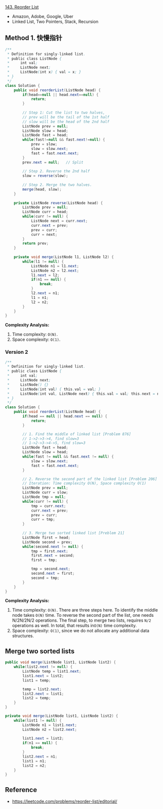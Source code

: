 [143. Reorder List](https://leetcode.com/problems/reorder-list/description/)

* Amazon, Adobe, Google, Uber
* Linked List, Two Pointers, Stack, Recursion


## Method 1. 快慢指针
```Java
/**
 * Definition for singly-linked list.
 * public class ListNode {
 *     int val;
 *     ListNode next;
 *     ListNode(int x) { val = x; }
 * }
 */
class Solution {
    public void reorderList(ListNode head) {
        if(head==null || head.next==null) {
            return;
        }
        
        // Step 1: Cut the list to two halves,
        // prev will be the tail of the 1st half
        // slow will be the head of the 2nd half
        ListNode prev = null;
        ListNode slow = head;
        ListNode fast = head;
        while(fast!=null && fast.next!=null) {
            prev = slow;
            slow = slow.next;
            fast = fast.next.next;
        }
        prev.next = null;   // Split
        
        // Step 2. Reverse the 2nd half
        slow = reverse(slow);
        
        // Step 2. Merge the two halves.
        merge(head, slow);
    }
    
    private ListNode reverse(ListNode head) {
        ListNode prev = null;
        ListNode curr = head;
        while(curr != null) {
            ListNode next = curr.next;
            curr.next = prev;
            prev = curr;
            curr = next;
        }
        return prev;
    }
    
    private void merge(ListNode l1, ListNode l2) {
        while(l1 != null) {
            ListNode n1 = l1.next;
            ListNode n2 = l2.next;
            l1.next = l2;
            if(n1 == null) {
                break;
            }
            l2.next = n1;
            l1 = n1;
            l2 = n2;
        }
    }
}
```
**Complexity Analysis:**
1. Time complexity: `O(N)`.
2. Space complexity: `O(1)`.


### Version 2
```Java
/**
 * Definition for singly-linked list.
 * public class ListNode {
 *     int val;
 *     ListNode next;
 *     ListNode() {}
 *     ListNode(int val) { this.val = val; }
 *     ListNode(int val, ListNode next) { this.val = val; this.next = next; }
 * }
 */
class Solution {
    public void reorderList(ListNode head) {
        if(head == null || head.next == null) {
            return;
        }

        // 1. Find the middle of linked list [Problem 876]
        // 1->2->3->4, find slow=3
        // 1->2->3->4->5, find slow=3
        ListNode fast = head;
        ListNode slow = head;
        while(fast != null && fast.next != null) {
            slow = slow.next;
            fast = fast.next.next;
        }

        // 2. Reverse the second part of the linked list [Problem 206]
        // Iteration: Time complexity O(N), Space complexity O(1)
        ListNode prev = null;
        ListNode curr = slow;
        ListNode tmp = null;
        while(curr != null) {
            tmp = curr.next;
            curr.next = prev;
            prev = curr;
            curr = tmp;
        }
        
        // 3. Merge two sorted linked list [Preblem 21]
        ListNode first = head;
        ListNode second = prev;
        while(second.next != null) {
            tmp = first.next;
            first.next = second;
            first = tmp;

            tmp = second.next;
            second.next = first;
            second = tmp;
        }
    }
}
```
**Complexity Analysis:**
1. Time complexity: `O(N)`. There are three steps here. To identify the middle node takes `O(N)` time. To reverse the second part of the list, one needs N/2N/2N/2 operations. The final step, to merge two lists, requires `N/2` operations as well. In total, that results in`O(N)` time complexity.
2. Space complexity: `O(1)`, since we do not allocate any additional data structures.



## Merge two sorted lists
```Java
public void merge(ListNode list1, ListNode list2) {
    while(list2.next != null) {
        ListNode temp = list1.next;
        list1.next = list2;
        list1 = temp;

        temp = list2.next;
        list2.next = list1;
        list2 = temp;
    }
}

private void merge(ListNode list1, ListNode list2) {
    while(list1 != null) {
        ListNode n1 = list1.next;
        ListNode n2 = list2.next;
        
        list1.next = list2;
        if(n1 == null) {
            break;
        }
        list2.next = n1;
        list1 = n1;
        list2 = n2;
    }
}
```

## Reference
* https://leetcode.com/problems/reorder-list/editorial/
